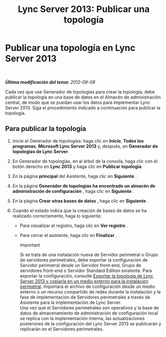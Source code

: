 ﻿---
title: 'Lync Server 2013: Publicar una topología'
TOCTitle: Publicar una topología
ms:assetid: bfed3829-7a54-4b5c-a7cb-28871acd35e7
ms:mtpsurl: https://technet.microsoft.com/es-es/library/Gg412935(v=OCS.15)
ms:contentKeyID: 48276555
ms.date: 01/07/2017
mtps_version: v=OCS.15
ms.translationtype: HT
---

# Publicar una topología en Lync Server 2013

 

_**Última modificación del tema:** 2012-09-08_

Cada vez que use Generador de topologías para crear la topología, debe publicar la topología en una base de datos en el Almacén de administración central, de modo que se puedan usar los datos para implementar Lync Server 2013. Siga el procedimiento indicado a continuación para publicar la topología.

## Para publicar la topología

1.  Inicie el Generador de topologías: haga clic en **Inicio**, **Todos los programas**, **Microsoft Lync Server 2013** y, después, en **Generador de topologías de Lync Server**.

2.  En Generador de topologías, en al árbol de la consola, haga clic con el botón derecho en **Lync 2013** y haga clic en **Publicar topología**.

3.  En la página **principal** del Asistente, haga clic en **Siguiente** .

4.  En la página **Generador de topologías ha encontrado un almacén de administración de configuración** , haga clic en **Siguiente** .

5.  En la página **Crear otras bases de datos** , haga clic en **Siguiente** .

6.  Cuando el estado indica que la creación de bases de datos se ha realizado correctamente, haga lo siguiente:
    
      - Para visualizar el registro, haga clic en **Ver registro** .
    
      - Para cerrar el asistente, haga clic en **Finalizar** .
        
        > [!IMPORTANT]  
        > Si se trata de una instalación nueva de Servidor perimetral o Grupo de servidores perimetrales, debe exportar la configuración de Servidor perimetral desde un Servidor front-end, Grupo de servidores front-end o Servidor Standard Edition existente. Para exportar la configuración, consulte <a href="lync-server-2013-export-your-topology-and-copy-it-to-external-media-for-edge-installation.md">Exportar la topología de Lync Server 2013 y copiarla en un medio externo para la instalación perimetral</a>. Importará el archivo de configuración desde un medio externo o un recurso compartido de redes durante la instalación y la fase de implementación de Servidores perimetrales a través de Asistente para la implementación de Lync Server.<br />
        > Una vez que el Servidores perimetrales son operativos y la base de datos de almacenamiento de administración de configuración local se replica con la implementación interna, las actualizaciones posteriores de la configuración del Lync Server 2013 se publicarán y replicarán en el Servidores perimetrales.

